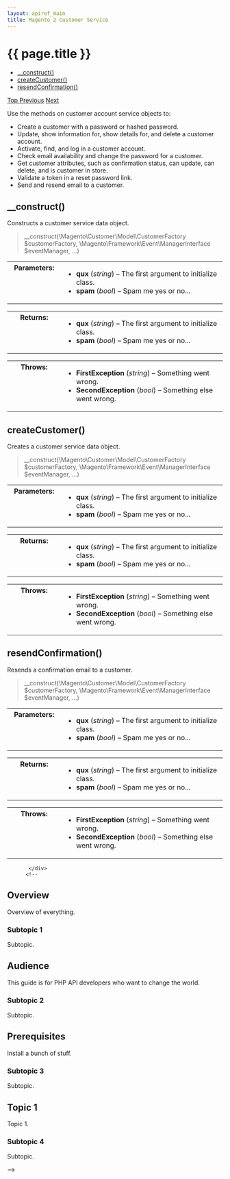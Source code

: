 ```yaml
---
layout: apiref_main
title: Magento 2 Customer Service
---
```

 
 <div class="container">
	<div class="jumbotron">
       <h1 id="php-api-service">{{ page.title }}</h1>
    </div>
    <div class="row">
        <div class="col-xs-3" id="myScrollspy">
         <div class="bs-docs-sidebar hidden-print hidden-xs hidden-sm" role="complementary">
            <ul class="nav nav-tabs nav-stacked" data-spy="affix">          
               <li>
                  <a href="#construct">__construct()</a>
               </li>
               <li>
                  <a href="#create-customer">createCustomer()</a>
               </li>
               <li>
                  <a href="#resend-confirmation">resendConfirmation()</a>
               </li>
            </ul>
            <a class="back-to-top" href="#top">
            Top
            </a>
             <a class="bs-docs-theme-toggle" href="#">Previous</a>
             <a class="bs-docs-theme-toggle" href="#">Next</a>
         </div>
        </div>
        <div class="col-xs-9">
<p>Use the methods on customer account service objects to:</p>
<ul>
    <li>Create a customer with a password or hashed password.</li>
    <li>Update, show information for, show details for, and delete a customer account.</li>
    <li>Activate, find, and log in a customer account.</li>
    <li>Check email availability and change the password for a customer.</li>
    <li>Get customer attributes, such as confirmation status, can update, can delete, and is customer in store.</li>
    <li>Validate a token in a reset password link.</li>
    <li>Send and resend email to a customer.</li></ul>



<h2 id="construct" class="heading2">__construct()</h2>
<p class="blog-description">Constructs a customer service data object.</p>

<blockquote class="codesample">
              <p>__construct(\Magento\Customer\Model\CustomerFactory $customerFactory, 
              \Magento\Framework\Event\ManagerInterface $eventManager, ...)</p>
            </blockquote> <!-- /.blockquote -->

<table class="docutils field-list" frame="void" rules="none"  width="400">
<colgroup><col width="25%" class="field-name">
<col  width="75%" class="field-body">
</colgroup><tbody valign="top">
<tr class="field-odd field"><th class="field-name">Parameters:</th><td class="field-body"><ul class="first last simple">
<li><strong>qux</strong> (<em>string</em>) – The first argument to initialize class.</li>
<li><strong>spam</strong> (<em>bool</em>) – Spam me yes or no...</li>
</ul>
</td>
</tr>
</tbody>

</table>
<p/>

<table class="docutils field-list" frame="void" rules="none" width="400">
<colgroup><col  width="25%" class="field-name">
<col  width="75%" class="field-body">
</colgroup><tbody valign="top">
<tr class="field-odd field"><th class="field-name">Returns:</th><td class="field-body"><ul class="first last simple">
<li><strong>qux</strong> (<em>string</em>) – The first argument to initialize class.</li>
<li><strong>spam</strong> (<em>bool</em>) – Spam me yes or no...</li>
</ul>
</td>
</tr>
</tbody>
</table>

<p/>

<table class="docutils field-list" frame="void" rules="none" width="400">
<colgroup><col  width="25%" class="field-name">
<col  width="75%" class="field-body">
</colgroup><tbody valign="top">
<tr class="field-odd field"><th class="field-name">Throws:</th><td class="field-body"><ul class="first last simple">
<li><strong>FirstException</strong> (<em>string</em>) – Something went wrong.</li>
<li><strong>SecondException</strong> (<em>bool</em>) – Something else went wrong.</li>
</ul>
</td>
</tr>
</tbody>
</table>


<h2 id="create-customer">createCustomer()</h2>
<p class="blog-description">Creates a customer service data object.</p>

<blockquote class="codesample">
              <p>__construct(\Magento\Customer\Model\CustomerFactory $customerFactory, 
              \Magento\Framework\Event\ManagerInterface $eventManager, ...)</p>
            </blockquote> <!-- /.blockquote -->

<table class="docutils field-list" frame="void" rules="none"  width="400">

<colgroup><col width="25%" class="field-name">
<col  width="75%" class="field-body">
</colgroup><tbody valign="top">
<tr class="field-odd field"><th class="field-name">Parameters:</th><td class="field-body"><ul class="first last simple">
<li><strong>qux</strong> (<em>string</em>) – The first argument to initialize class.</li>
<li><strong>spam</strong> (<em>bool</em>) – Spam me yes or no...</li>
</ul>
</td>
</tr>
</tbody>

</table>

<table class="docutils field-list" frame="void" rules="none" width="400">
<colgroup><col  width="25%" class="field-name">
<col  width="75%" class="field-body">
</colgroup><tbody valign="top">
<tr class="field-odd field"><th class="field-name">Returns:</th><td class="field-body"><ul class="first last simple">
<li><strong>qux</strong> (<em>string</em>) – The first argument to initialize class.</li>
<li><strong>spam</strong> (<em>bool</em>) – Spam me yes or no...</li>
</ul>
</td>
</tr>
</tbody>
</table>

<table class="docutils field-list" frame="void" rules="none" width="400">
<colgroup><col  width="25%" class="field-name">
<col  width="75%" class="field-body">
</colgroup><tbody valign="top">
<tr class="field-odd field"><th class="field-name">Throws:</th><td class="field-body"><ul class="first last simple">
<li><strong>FirstException</strong> (<em>string</em>) – Something went wrong.</li>
<li><strong>SecondException</strong> (<em>bool</em>) – Something else went wrong.</li>
</ul>
</td>
</tr>
</tbody>
</table>

<h2 id="resend-confirmation">resendConfirmation()</h2>
<p class="blog-description">Resends a confirmation email to a customer.</p>

<blockquote class="codesample">
              <p>__construct(\Magento\Customer\Model\CustomerFactory $customerFactory, 
              \Magento\Framework\Event\ManagerInterface $eventManager, ...)</p>
            </blockquote> <!-- /.blockquote -->

<table class="docutils field-list" frame="void" rules="none"  width="400">

<colgroup><col width="25%" class="field-name">
<col  width="75%" class="field-body">
</colgroup><tbody valign="top">
<tr class="field-odd field"><th class="field-name">Parameters:</th><td class="field-body"><ul class="first last simple">
<li><strong>qux</strong> (<em>string</em>) – The first argument to initialize class.</li>
<li><strong>spam</strong> (<em>bool</em>) – Spam me yes or no...</li>
</ul>
</td>
</tr>
</tbody>

</table>

<table class="docutils field-list" frame="void" rules="none" width="400">
<colgroup><col  width="25%" class="field-name">
<col  width="75%" class="field-body">
</colgroup><tbody valign="top">
<tr class="field-odd field"><th class="field-name">Returns:</th><td class="field-body"><ul class="first last simple">
<li><strong>qux</strong> (<em>string</em>) – The first argument to initialize class.</li>
<li><strong>spam</strong> (<em>bool</em>) – Spam me yes or no...</li>
</ul>
</td>
</tr>
</tbody>
</table>

<table class="docutils field-list" frame="void" rules="none" width="400">
<colgroup><col  width="25%" class="field-name">
<col  width="75%" class="field-body">
</colgroup><tbody valign="top">
<tr class="field-odd field"><th class="field-name">Throws:</th><td class="field-body"><ul class="first last simple">
<li><strong>FirstException</strong> (<em>string</em>) – Something went wrong.</li>
<li><strong>SecondException</strong> (<em>bool</em>) – Something else went wrong.</li>
</ul>
</td>
</tr>
</tbody>
</table>

           </div>
          <!-- 
  <h2 id="php-api-overview">Overview</h2>
            <p>Overview of everything.</p>
            <h3 id="subtopic1">Subtopic 1</h3>
            <p>Subtopic.</p>
            <h2 id="php-api-audience">Audience</h2>
            <p>This guide is for PHP API developers who want to change the world.</p>
            <h3 id="subtopic2">Subtopic 2</h3>
            <p>Subtopic.</p>
            <h2 id="php-api-prereqs">Prerequisites</h2>
            <p>Install a bunch of stuff.</p>
            <h3 id="subtopic3">Subtopic 3</h3>
            <p>Subtopic.</p>
            <h2 id="php-api-topic1">Topic 1</h2>
            <p>Topic 1.</p>
            <h3 id="subtopic4">Subtopic 4</h3>
            <p>Subtopic.</p>
 -->
         </div>
    </div>
</div>

           
           
           
     

